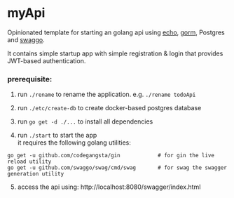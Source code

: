 # myApi

Opinionated template for starting an golang api using [echo](https://echo.labstack.com/), [gorm](http://gorm.io/index.html), Postgres and [swaggo](https://github.com/swaggo/swag).

It contains simple startup app with simple registration & login that provides JWT-based authentication. 

### prerequisite:

1. run `./rename` to rename the application. e.g. `./rename todoApi`

2. run `./etc/create-db` to create docker-based postgres database

3. run `go get -d ./...` to install all dependencies

4. run `./start` to start the app   
it requires the following golang utilities:
```
go get -u github.com/codegangsta/gin			# for gin the live reload utility
go get -u github.com/swaggo/swag/cmd/swag		# for swag the swagger generation utility

```
5. access the api using: http://localhost:8080/swagger/index.html
